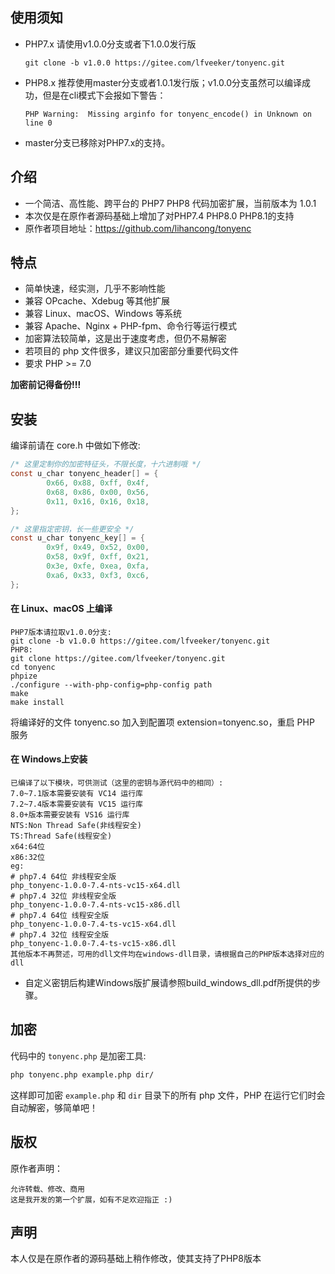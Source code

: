 ## 使用须知
- PHP7.x 请使用v1.0.0分支或者下1.0.0发行版
  ```
  git clone -b v1.0.0 https://gitee.com/lfveeker/tonyenc.git
  ```
- PHP8.x 推荐使用master分支或者1.0.1发行版；v1.0.0分支虽然可以编译成功，但是在cli模式下会报如下警告：
  ```
  PHP Warning:  Missing arginfo for tonyenc_encode() in Unknown on line 0
  ```
- master分支已移除对PHP7.x的支持。
## 介绍

- 一个简洁、高性能、跨平台的 PHP7 PHP8 代码加密扩展，当前版本为 1.0.1
- 本次仅是在原作者源码基础上增加了对PHP7.4 PHP8.0 PHP8.1的支持
- 原作者项目地址：https://github.com/lihancong/tonyenc


## 特点

- 简单快速，经实测，几乎不影响性能
- 兼容 OPcache、Xdebug 等其他扩展
- 兼容 Linux、macOS、Windows 等系统
- 兼容 Apache、Nginx + PHP-fpm、命令行等运行模式
- 加密算法较简单，这是出于速度考虑，但仍不易解密
- 若项目的 php 文件很多，建议只加密部分重要代码文件
- 要求 PHP >= 7.0

**加密前记得备份!!!**

## 安装

编译前请在 core.h 中做如下修改:
```c
/* 这里定制你的加密特征头，不限长度，十六进制哦 */
const u_char tonyenc_header[] = {
        0x66, 0x88, 0xff, 0x4f,
        0x68, 0x86, 0x00, 0x56,
        0x11, 0x16, 0x16, 0x18,
};

/* 这里指定密钥，长一些更安全 */
const u_char tonyenc_key[] = {
        0x9f, 0x49, 0x52, 0x00,
        0x58, 0x9f, 0xff, 0x21,
        0x3e, 0xfe, 0xea, 0xfa,
        0xa6, 0x33, 0xf3, 0xc6,
};
```

#### 在 Linux、macOS 上编译
```
PHP7版本请拉取v1.0.0分支:
git clone -b v1.0.0 https://gitee.com/lfveeker/tonyenc.git
PHP8:
git clone https://gitee.com/lfveeker/tonyenc.git
cd tonyenc
phpize
./configure --with-php-config=php-config path
make
make install
```
将编译好的文件 tonyenc.so 加入到配置项 extension=tonyenc.so，重启 PHP 服务
#### 在 Windows上安装
```
已编译了以下模块，可供测试（这里的密钥与源代码中的相同）:
7.0~7.1版本需要安装有 VC14 运行库
7.2~7.4版本需要安装有 VC15 运行库
8.0+版本需要安装有 VS16 运行库 
NTS:Non Thread Safe(非线程安全)
TS:Thread Safe(线程安全)
x64:64位
x86:32位
eg:
# php7.4 64位 非线程安全版
php_tonyenc-1.0.0-7.4-nts-vc15-x64.dll
# php7.4 32位 非线程安全版
php_tonyenc-1.0.0-7.4-nts-vc15-x86.dll
# php7.4 64位 线程安全版
php_tonyenc-1.0.0-7.4-ts-vc15-x64.dll
# php7.4 32位 线程安全版
php_tonyenc-1.0.0-7.4-ts-vc15-x86.dll
其他版本不再赘述，可用的dll文件均在windows-dll目录，请根据自己的PHP版本选择对应的dll
```
- 自定义密钥后构建Windows版扩展请参照build_windows_dll.pdf所提供的步骤。

## 加密

代码中的 `tonyenc.php` 是加密工具:
```bash
php tonyenc.php example.php dir/
```
这样即可加密 `example.php` 和 `dir` 目录下的所有 php 文件，PHP 在运行它们时会自动解密，够简单吧！

## 版权
原作者声明：
```
允许转载、修改、商用
这是我开发的第一个扩展，如有不足欢迎指正 :)
```
## 声明
本人仅是在原作者的源码基础上稍作修改，使其支持了PHP8版本
